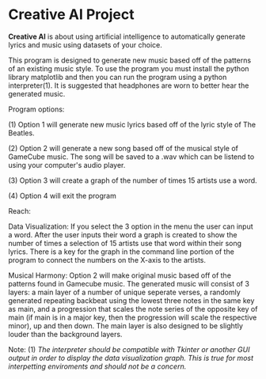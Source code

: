# Creative AI Project

**Creative AI** is about using artificial intelligence to automatically generate lyrics and music using datasets of your choice.

This program is designed to generate new music based off of the patterns of an existing music style. To use the program you must install the python library matplotlib and then you can run the program using a python interpreter(1). It is suggested that headphones are worn to better hear the generated music.

Program options:

(1) Option 1 will generate new music lyrics based off of the lyric style of The Beatles.

(2) Option 2 will generate a new song based off of the musical style of GameCube music. The song will be saved to a .wav which can be listend to using your computer's audio player.

(3) Option 3 will create a graph of the number of times 15 artists use a word.

(4) Option 4 will exit the program

Reach:

Data Visualization: If you select the 3 option in the menu the user can input a word. After the user inputs their word a graph is created to show the number of times a selection of 15 artists use that word within their song lyrics. There is a key for the graph in the command line portion of the program to connect the numbers on the X-axis to the artists.

Musical Harmony: Option 2 will make original music based off of the patterns found in Gamecube music. The generated music will consist of 3 layers: a main layer of a number of unique seperate verses, a randomly generated repeating backbeat using the lowest three notes in the same key as main, and a progression that scales the note series of the opposite key of main (if main is in a major key, then the progression will scale the respective minor), up and then down. The main layer is also designed to be slightly louder than the background layers.


Note: 
(1) *The interpreter should be compatible with Tkinter or another GUI output in order to display the data visualization graph. This is true for most interpetting enviroments and should not be a concern.*
